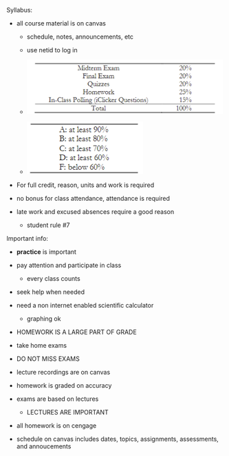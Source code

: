Syllabus:

- all course material is on canvas
  
  - schedule, notes, announcements, etc
  
  - use netid to log in
  
  - ![](assets/2022-08-25-11-24-33-image.png)
  
  - ![](assets/2022-08-25-11-25-14-image.png)

- For full credit, reason, units and work is required

- no bonus for class attendance, attendance is required

- late work and excused absences require a good reason
  
  - student rule #7

Important info:

- **practice** is important

- pay attention and participate in class
  
  - every class counts

- seek help when needed

- need a non internet enabled scientific calculator
  
  - graphing ok

- HOMEWORK IS A LARGE PART OF GRADE

- take home exams

- DO NOT MISS EXAMS

- lecture recordings are on canvas

- homework is graded on accuracy

- exams are based on lectures
  
  - LECTURES ARE IMPORTANT

- all homework is on cengage

- schedule on canvas includes dates, topics, assignments, assessments, and annoucements
